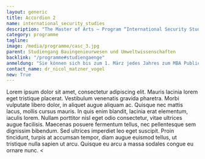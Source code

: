 ```yaml
---
layout: generic
title: Accordion 2
name: international_security_studies
description: "The Master of Arts – Program “International Security Studies” (MISS) is a unique post-graduate program for security professionals offered jointly by the Universität der Bundeswehr München (UniBwM) and the George C. Marshall European Center for Security Studies (GCMC)."
category: programme
tagline: 
image: /media/programme/casc_3.jpg
parent: Studiengang Bauingenieurwesen und Umweltwissenschaften
backlink: "/programme#studiengaenge"
anmeldung: "Sie können sich bis zum 1. März jedes Jahres zum MBA Public Management anmelden, der Studiengang beginnt im April jedes Jahres."
contact_name: dr_nicol_matzner_vogel
new: True
---
```


Lorem ipsum dolor sit amet, consectetur adipiscing elit. Mauris lacinia lorem eget tristique placerat. Vestibulum venenatis gravida pharetra. Morbi vulputate libero dolor, in aliquet augue aliquam ac. Quisque nec mattis lacus, mollis cursus mauris. In quis enim blandit, lacinia erat elementum, iaculis lorem. Nullam porttitor nisl eget odio consectetur, vitae ultrices augue facilisis. Maecenas posuere fermentum tellus, nec pellentesque sem dignissim bibendum. Sed ultrices imperdiet leo eget suscipit. Proin tincidunt, turpis at accumsan tempor, diam augue euismod tellus, ut tristique nulla sapien ut arcu. Quisque eu arcu a massa sodales congue eu ornare nunc.
<
